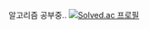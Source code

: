 알고리즘 공부중..
[![Solved.ac
프로필](http://mazassumnida.wtf/api/generate_badge?boj={develophm})](https://solved.ac/{develophm})